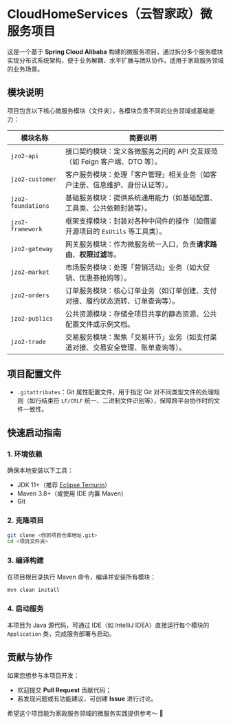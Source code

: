 # CloudHomeServices（云智家政）微服务项目

这是一个基于 **Spring Cloud Alibaba** 构建的微服务项目，通过拆分多个服务模块实现分布式系统架构，便于业务解耦、水平扩展与团队协作，适用于家政服务领域的业务场景。


## 模块说明

项目包含以下核心微服务模块（文件夹），各模块负责不同的业务领域或基础能力：

| 模块名称          | 简要说明                                                                 |
|-------------------|----------------------------------------------------------------------|
| `jzo2-api`        | 接口契约模块：定义各微服务之间的 API 交互规范（如 Feign 客户端、DTO 等）。|
| `jzo2-customer`   | 客户服务模块：处理「客户管理」相关业务（如客户注册、信息维护、身份认证等）。|
| `jzo2-foundations`| 基础服务模块：提供系统通用能力（如基础配置、工具类、公共依赖封装等）。|
| `jzo2-framework`  | 框架支撑模块：封装对各种中间件的操作（如借鉴开源项目的 `EsUtils` 等工具类）。|
| `jzo2-gateway`    | 网关服务模块：作为微服务统一入口，负责**请求路由**、**权限过滤**等。|
| `jzo2-market`     | 市场服务模块：处理「营销活动」业务（如大促销、优惠券抢购等）。|
| `jzo2-orders`     | 订单服务模块：核心订单业务（如订单创建、支付对接、履约状态流转、订单查询等）。|
| `jzo2-publics`    | 公共资源模块：存储全项目共享的静态资源、公共配置文件或示例文档。|
| `jzo2-trade`      | 交易服务模块：聚焦「交易环节」业务（如支付渠道对接、交易安全管理、账单查询等）。|


## 项目配置文件

- `.gitattributes`：Git 属性配置文件，用于指定 Git 对不同类型文件的处理规则（如行结束符 `LF/CRLF` 统一、二进制文件识别等），保障跨平台协作时的文件一致性。


## 快速启动指南

### 1. 环境依赖
确保本地安装以下工具：
- JDK 11+（推荐 [Eclipse Temurin](https://adoptium.net/)）
- Maven 3.8+（或使用 IDE 内置 Maven）
- Git


### 2. 克隆项目
```bash
git clone <你的项目仓库地址.git>
cd <项目文件夹>
```


### 3. 编译构建
在项目根目录执行 Maven 命令，编译并安装所有模块：
```bash
mvn clean install
```


### 4. 启动服务
本项目为 Java 源代码，可通过 IDE（如 IntelliJ IDEA）直接运行每个模块的 `Application` 类，完成服务部署与启动。


## 贡献与协作

如果您想参与本项目开发：
- 欢迎提交 **Pull Request** 贡献代码；
- 若发现问题或有功能建议，可创建 **Issue** 进行讨论。


希望这个项目能为家政服务领域的微服务实践提供参考～ 🚀
